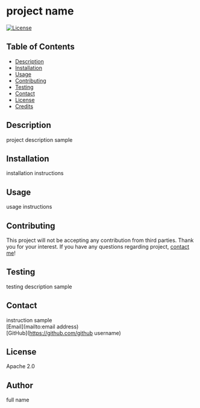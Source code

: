 
# project name 

 [![License](https://img.shields.io/badge/License-Apache_2.0-blue.svg)](https://opensource.org/licenses/Apache-2.0)

## Table of Contents
  * [Description](#description)
  * [Installation](#installation)
  * [Usage](#usage)
  * [Contributing](#contributing)
  * [Testing](#testing)
  * [Contact](#contact)
  * [License](#license)
  * [Credits](#credits)

## Description
project description sample

## Installation
installation instructions

## Usage
usage instructions

## Contributing
This project will not be accepting any contribution from third parties. Thank you for your interest. If you have any questions regarding project, [contact me](#contact)!
      

## Testing
testing description sample

## Contact
instruction sample </br>
[Email](mailto:email address) </br>
[GitHub](https://github.com/github username) 

## License
Apache 2.0

## Author
full name

  
  
